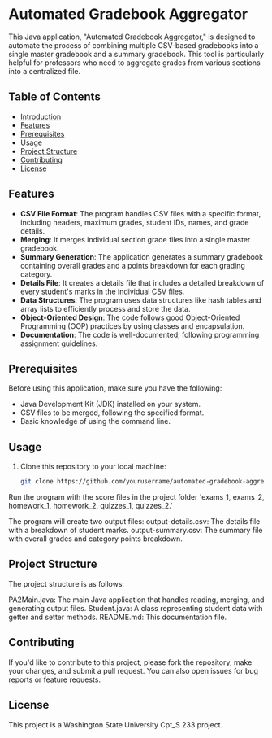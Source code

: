 # Automated Gradebook Aggregator

This Java application, "Automated Gradebook Aggregator," is designed to automate the process of combining multiple CSV-based gradebooks into a single master gradebook and a summary gradebook. This tool is particularly helpful for professors who need to aggregate grades from various sections into a centralized file.

## Table of Contents

- [Introduction](#automated-gradebook-aggregator)
- [Features](#features)
- [Prerequisites](#prerequisites)
- [Usage](#usage)
- [Project Structure](#project-structure)
- [Contributing](#contributing)
- [License](#license)

## Features

- **CSV File Format**: The program handles CSV files with a specific format, including headers, maximum grades, student IDs, names, and grade details.
- **Merging**: It merges individual section grade files into a single master gradebook.
- **Summary Generation**: The application generates a summary gradebook containing overall grades and a points breakdown for each grading category.
- **Details File**: It creates a details file that includes a detailed breakdown of every student's marks in the individual CSV files.
- **Data Structures**: The program uses data structures like hash tables and array lists to efficiently process and store the data.
- **Object-Oriented Design**: The code follows good Object-Oriented Programming (OOP) practices by using classes and encapsulation.
- **Documentation**: The code is well-documented, following programming assignment guidelines.

## Prerequisites

Before using this application, make sure you have the following:

- Java Development Kit (JDK) installed on your system.
- CSV files to be merged, following the specified format.
- Basic knowledge of using the command line.

## Usage

1. Clone this repository to your local machine:

   ```bash
   git clone https://github.com/yourusername/automated-gradebook-aggregator.git


Run the program with the score files in the project folder 'exams_1, exams_2, homework_1, homework_2, quizzes_1, quizzes_2.'

The program will create two output files:
output-details.csv: The details file with a breakdown of student marks.
output-summary.csv: The summary file with overall grades and category points breakdown.
## Project Structure
The project structure is as follows:

PA2Main.java: The main Java application that handles reading, merging, and generating output files.
Student.java: A class representing student data with getter and setter methods.
README.md: This documentation file.
## Contributing
If you'd like to contribute to this project, please fork the repository, make your changes, and submit a pull request. You can also open issues for bug reports or feature requests.

## License
This project is a Washington State University Cpt_S 233 project.
